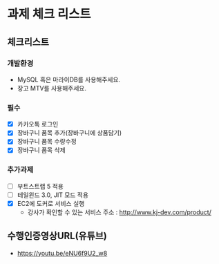 # 과제 체크 리스트

## 체크리스트

### 개발환경

- MySQL 혹은 마라이DB를 사용해주세요.
- 장고 MTV를 사용해주세요.

### 필수

- [x] 카카오톡 로그인
- [x] 장바구니 품목 추가(장바구니에 상품담기)
- [x] 장바구니 품목 수량수정
- [x] 장바구니 품목 삭제

### 추가과제

- [ ] 부트스트랩 5 적용
- [ ] 테일윈드 3.0, JIT 모드 적용
- [x] EC2에 도커로 서비스 실행
  - 강사가 확인할 수 있는 서비스 주소 : http://www.kj-dev.com/product/

## 수행인증영상URL(유튜브)
- https://youtu.be/eNU6f9U2_w8 
